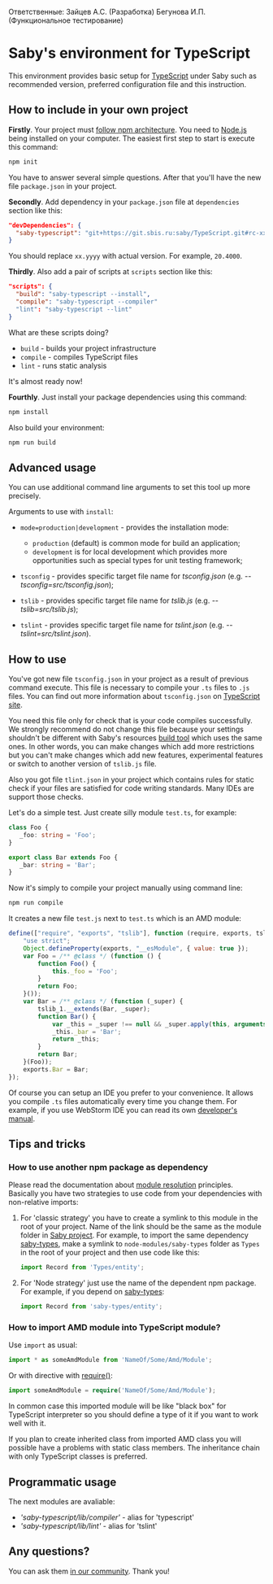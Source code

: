 Ответственные:
Зайцев А.С. (Разработка)
Бегунова И.П.(Функциональное тестирование)

# Saby's environment for TypeScript

This environment provides basic setup for [TypeScript](https://www.typescriptlang.org/) under Saby such as recommended version, preferred configuration file and this instruction.

## How to include in your own project

**Firstly**. Your project must [follow npm architecture](https://docs.npmjs.com/cli/init). You need to [Node.js](https://nodejs.org/) being installed on your computer. The easiest first step to start is execute this command:
```bash
npm init
```
You have to answer several simple questions. After that you'll have the new file `package.json` in your project.

**Secondly**. Add dependency in your `package.json` file at `dependencies` section like this:
```json
"devDependencies": {
  "saby-typescript": "git+https://git.sbis.ru:saby/TypeScript.git#rc-xx.yyyy"
}
```
You should replace `xx.yyyy` with actual version. For example, `20.4000`. 

**Thirdly**. Also add a pair of scripts at `scripts` section like this:
```json
"scripts": {
  "build": "saby-typescript --install",
  "compile": "saby-typescript --compiler"
  "lint": "saby-typescript --lint"
}
```
What are these scripts doing?

- `build` - builds your project infrastructure
- `compile` - compiles TypeScript files
- `lint` - runs static analysis

It's almost ready now!

**Fourthly**. Just install your package dependencies using this command:
```bash
npm install
```

Also build your environment:
```bash
npm run build
```

## Advanced usage

You can use additional command line arguments to set this tool up more precisely.

Arguments to use with `install`:

- `mode=production|development` - provides the installation mode:

    * `production` (default) is common mode for build an application;
    * `development` is for local development which provides more opportunities such as special types for unit testing framework;

- `tsconfig` - provides specific target file name for *tsconfig.json* (e.g. *--tsconfig=src/tsconfig.json*);
- `tslib` - provides specific target file name for *tslib.js* (e.g. *--tslib=src/tslib.js*);
- `tslint` - provides specific target file name for *tslint.json* (e.g. *--tslint=src/tslint.json*).

## How to use

You've got new file `tsconfig.json` in your project as a result of previous command execute. This file is necessary to compile your `.ts` files to `.js` files. You can find out more information about `tsconfig.json` on [TypeScript site](https://www.typescriptlang.org/).

You need this file only for check that is your code compiles successfully. We strongly recommend do not change this file because your settings shouldn't be different with Saby's resources [build tool](https://git.sbis.ru/saby/Builder) which uses the same ones. In other words, you can make changes which add more restrictions but you can't make changes which add new features, experimental features or switch to another version of `tslib.js` file.

Also you got file `tlint.json` in your project which contains rules for static check if your files are satisfied for code writing standards. Many IDEs are support those checks.

Let's do a simple test. Just create silly module `test.ts`, for example:
```typescript
class Foo {
   _foo: string = 'Foo';
}

export class Bar extends Foo {
   _bar: string = 'Bar';
}
```

Now it's simply to compile your project manually using command line:
```bash
npm run compile
```

It creates a new file `test.js` next to `test.ts` which is an AMD module:
```javascript
define(["require", "exports", "tslib"], function (require, exports, tslib_1) {
    "use strict";
    Object.defineProperty(exports, "__esModule", { value: true });
    var Foo = /** @class */ (function () {
        function Foo() {
            this._foo = 'Foo';
        }
        return Foo;
    }());
    var Bar = /** @class */ (function (_super) {
        tslib_1.__extends(Bar, _super);
        function Bar() {
            var _this = _super !== null && _super.apply(this, arguments) || this;
            _this._bar = 'Bar';
            return _this;
        }
        return Bar;
    }(Foo));
    exports.Bar = Bar;
});
```

Of course you can setup an IDE you prefer to your convenience. It allows you compile `.ts` files automatically every time you change them.
For example, if you use WebStorm IDE you can read its own [developer's manual](https://www.jetbrains.com/help/webstorm/typescript-support.html).

## Tips and tricks

### How to use another npm package as dependency

Please read the documentation about [module resolution](https://www.typescriptlang.org/docs/handbook/module-resolution.html) principles.
Basically you have two strategies to use code from your dependencies with non-relative imports:

1. For 'classic strategy' you have to create a symlink to this module in the root of your project.  Name of the link should be the same as the module folder in [Saby project](https://git.sbis.ru/saby). For example, to import the same dependency [saby-types](https://git.sbis.ru/saby/Types), make a symlink to `node-modules/saby-types` folder as `Types` in the root of your project and then use code like this:

    ```typescript
    import Record from 'Types/entity';
    ```

1. For 'Node strategy' just use the name of the dependent npm package. For example, if you depend on [saby-types](https://git.sbis.ru/saby/Types):

    ```typescript
    import Record from 'saby-types/entity';
    ```

### How to import AMD module into TypeScript module?

Use `import` as usual:

```typescript
import * as someAmdModule from 'NameOf/Some/Amd/Module';
```

Or with directive with [require()](https://www.typescriptlang.org/docs/handbook/triple-slash-directives.html#export--and-import--require):

```typescript
import someAmdModule = require('NameOf/Some/Amd/Module');
```

In common case this imported module will be like "black box" for TypeScript interpreter so you should define a type of it if you want to work well with it.

If you plan to create inherited class from imported AMD class you will possible have a problems with static class members. The inheritance chain with only TypeScript classes is preferred.

## Programmatic usage

The next modules are avaliable:
- *'saby-typescript/lib/compiler'* - alias for 'typescript'
- *'saby-typescript/lib/lint'* - alias for 'tslint'

## Any questions?

You can ask them [in our community](https://wi.sbis.ru). Thank you!

